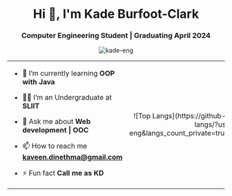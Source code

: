 <h1 align="center">Hi 👋, I'm Kade Burfoot-Clark</h1>
<h3 align="center">Computer Engineering Student | Graduating April 2024</h3>
<p align="center"> <img src="https://komarev.com/ghpvc/?username=kade-eng&label=Profile%20views&color=0e75b6&style=flat" alt="kade-eng" /> </p>

<table align="center">
  <tr border="none">
    <td width="50%" align="left">
    
  - 🌱 I’m currently learning **OOP with Java**
  
  - 🧑‍🎓 I’m an Undergraduate at **SLIIT**
  
  - 💬 Ask me about **Web development | OOC**
  
  - 📫 How to reach me **kaveen.dinethma@gmail.com**
    
  - ⚡ Fun fact **Call me as KD**
  
    </td>
    <td width="50%" align="center">
     ![Top Langs](https://github-readme-stats.vercel.app/api/top-langs/?username=kade-eng&langs_count_private=true&theme=radical&card_width=445)
    </td>
  </tr>
</table>

